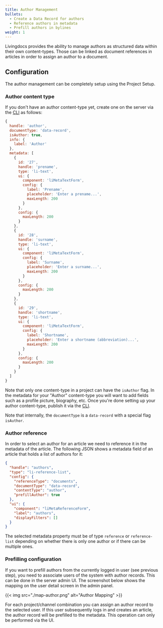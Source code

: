 ```yaml
---
title: Author Management
bullets:
  - Create a Data Record for authors
  - Reference authors in metadata
  - Prefill authors in bylines
weight: 1
---
```


Livingdocs provides the ability to manage authors as structured data within their own content-types. Those can be linked as document references in articles in order to assign an author to a document.

## Configuration

The author management can be completely setup using the Project Setup.

### Author content type

If you don't have an author content-type yet, create one on the server via the [CLI](https://docs.livingdocs.io/reference/cli/) as follows:

```js
{
  handle: 'author',
  documentType: 'data-record',
  isAuthor: true,
  info: {
    label: 'Author'
  },
  metadata: [
    {
      id: '27',
      handle: 'prename',
      type: 'li-text',
      ui: {
        component: 'liMetaTextForm',
        config: {
          label: 'Prename',
          placeholder: 'Enter a prename...',
          maxLength: 200
        }
      },
      config: {
        maxLength: 200
      }
    },
    {
      id: '28',
      handle: 'surname',
      type: 'li-text',
      ui: {
        component: 'liMetaTextForm',
        config: {
          label: 'Surname',
          placeholder: 'Enter a surname...',
          maxLength: 200
        }
      },
      config: {
        maxLength: 200
      }
    },
    {
      id: '29',
      handle: 'shortname',
      type: 'li-text',
      ui: {
        component: 'liMetaTextForm',
        config: {
          label: 'Shortname',
          placeholder: 'Enter a shortname (abbreviation)...',
          maxLength: 200
        }
      },
      config: {
        maxLength: 200
      }
    }
  ]
}
```

Note that only one content-type in a project can have the `isAuthor` flag. In the metadata for your "Author" content-type you will want to add fields such as a profile picture, biography, etc.
Once you're done setting up your author content-type, publish it via the [CLI](https://docs.livingdocs.io/reference/cli/).

Note that internally, the `documentType` is a `data-record` with a special flag `isAuthor`.

### Author reference

In order to select an author for an article we need to reference it in the metadata of the article. The following JSON shows a metadata field of an article that holds a list of authors for it:

```json
{
  "handle": "authors",
  "type": "li-reference-list",
  "config": {
    "referenceType": "documents",
    "documentType": "data-record",
    "contentType": "author",
    "prefillAuthor": true
  },
  "ui": {
    "component": "liMetaReferenceForm",
    "label": "authors",
    "displayFilters": []
  }
}
```

The selected metadata property must be of type `reference` or `reference-list` depending on whether there is only one author or if there can be multiple ones.

### Prefilling configuration

If you want to prefill authors from the currently logged in user (see previous step), you need to associate users of the system with author records. This can be done in the server admin UI. The screenshot below shows the mapping on the user detail screen in the admin panel.

{{< img src="./map-author.png" alt="Author Mapping" >}}

For each project/channel combination you can assign an author record to the selected user. If this user subsequently logs in and creates an article, the author record will be prefilled to the metadata.
This operation can only be performed via the UI.
